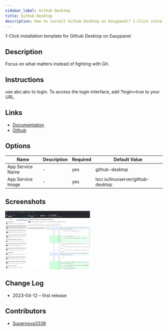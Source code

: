 ```yaml
---
sidebar_label: Github Desktop
title: Github Desktop
description: How to install Github Desktop on Easypanel? 1-Click installation template for Github Desktop on Easypanel
---
```


<!-- generated -->

1-Click installation template for Github Desktop on Easypanel

## Description

Focus on what matters instead of fighting with Git.

## Instructions

use abc:abc to login. To access the login interface, add ?login=true to your URL.

## Links

- [Documentation](https://docs.linuxserver.io/images/docker-github-desktop)
- [Github](https://github.com/desktop/desktop)

## Options

Name | Description | Required | Default Value
-|-|-|-
App Service Name | - | yes | github-desktop
App Service Image | - | yes | lscr.io/linuxserver/github-desktop

## Screenshots

![Github Desktop Screenshot](./assets/screenshot.png)

## Change Log

- 2023-04-12 – first release

## Contributors

- [Supernova3339](https://github.com/Supernova3339)
